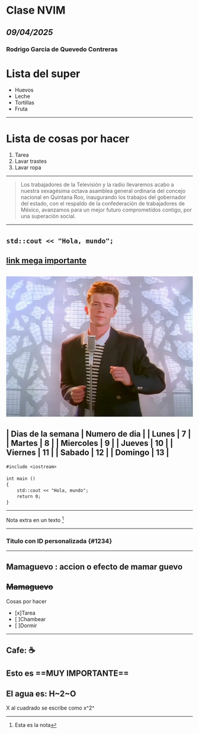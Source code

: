 # **Clase NVIM**
## *09/04/2025*
### Rodrigo Garcia de Quevedo Contreras

# **Lista del super**
- Huevos
- Leche
- Tortillas
- Fruta
---
# **Lista de cosas por hacer**
1. Tarea
2. Lavar trastes
3. Lavar ropa
---
> Los trabajadores de la Televisión y la radio llevaremos acabo a nuestra sexagésima octava asamblea general ordinaria del concejo nacional en Quintana Roo, inaugurando los trabajos del gobernador del estado, con el respaldo de la confederación de trabajadores de México, avanzamos para un mejor futuro comprometidos contigo, por una superación social.
---
`std::cout << "Hola, mundo";`
---
[link mega importante](https://www.youtube.com/watch?v=dQw4w9WgXcQ)
---
![Una vieja confiable](RickRoll.jpg)
---
| Dias de la semana | Numero de dia |
| Lunes | 7 |
| Martes | 8 |
| Miercoles | 9 |
| Jueves | 10 |
| Viernes | 11 |
| Sabado | 12 |
| Domingo | 13 |
---
```
#include <iostream>
 
int main () 
{
    std::cout << "Hola, mundo";
    return 0;
}
```
---
Nota extra en un texto [^1]
[^1]: Esta es la nota
---
### Titulo con ID personalizada {#1234}
---
Mamaguevo
: accion o efecto de mamar guevo
---
~~Mamaguevo~~
---
Cosas por hacer

- [x]Tarea
- [ ]Chambear
- [ ]Dormir
---
Cafe: :coffee:
---
Esto es ==MUY IMPORTANTE==
---
El agua es: H~2~O
---
X al cuadrado se escribe como x^2^
